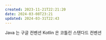 ```yaml
---
created: 2023-11-21T22:21:20
date: 2024-03-08T23:21
updated: 2024-03-31T22:43
---
```

Java 는 구글 컨벤션
Kotlin 은 코틀린 스탠다드 컨벤션